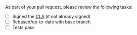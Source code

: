 As part of your pull request, please review the following tasks:

- [ ] Signed the [CLA](https://www.elastic.co/contributor-agreement/) (if not already signed)
- [ ] Rebased/up-to-date with base branch
- [ ] Tests pass
